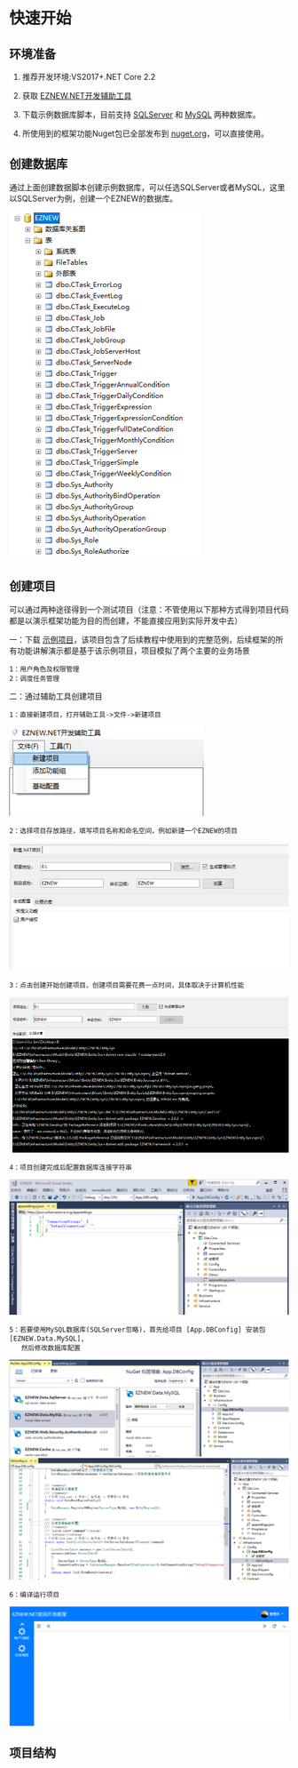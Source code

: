 # 快速开始

## 环境准备

1. 推荐开发环境:VS2017+.NET Core 2.2

1. 获取 [EZNEW.NET开发辅助工具](https://raw.githubusercontent.com/eznew-net/Demo/master/Tool/EZNEW.Coder.exe)

1. 下载示例数据库脚本，目前支持 [SQLServer](https://github.com/eznew-net/Demo/blob/master/Tool/DB/sqlserver.sql) 和 [MySQL](https://github.com/eznew-net/Demo/blob/master/Tool/DB/mysql.sql) 两种数据库。

1. 所使用到的框架功能Nuget包已全部发布到 [nuget.org](https://www.nuget.org/packages?q=EZNEW)，可以直接使用。

## 创建数据库

通过上面创建数据脚本创建示例数据库，可以任选SQLServer或者MySQL，这里以SQLServer为例，创建一个EZNEW的数据库。

<img src="assets/images/newdb.png" alt="EZNEW" title="EZNEW">

## 创建项目

可以通过两种途径得到一个测试项目（注意：不管使用以下那种方式得到项目代码都是以演示框架功能为目的而创建，不能直接应用到实际开发中去）

一：下载 [示例项目](https://github.com/eznew-net/Demo)，该项目包含了后续教程中使用到的完整范例，后续框架的所有功能讲解演示都是基于该示例项目，项目模拟了两个主要的业务场景

    1：用户角色及权限管理
    2：调度任务管理

二：通过辅助工具创建项目
    
    1：直接新建项目，打开辅助工具->文件->新建项目

<img src="assets/images/newproject.png" alt="EZNEW" title="EZNEW">

    2：选择项目存放路径，填写项目名称和命名空间，例如新建一个EZNEW的项目
<img src="assets/images/newproject_input.png" alt="EZNEW" title="EZNEW">

    3：点击创建开始创建项目，创建项目需要花费一点时间，具体取决于计算机性能
<img src="assets/images/newproject_process.png" alt="EZNEW" title="EZNEW">

    4：项目创建完成后配置数据库连接字符串
<img src="assets/images/newproject_setdbconfig.png" alt="EZNEW" title="EZNEW">

    5：若要使用MySQL数据库(SQLServer忽略)，首先给项目 [App.DBConfig] 安装包 [EZNEW.Data.MySQL],
       然后修改数据库配置
<img src="assets/images/addmysqlnuget.png" alt="EZNEW" title="EZNEW">
<img src="assets/images/mysql_dbconfig.png" alt="EZNEW" title="EZNEW">

    6：编译运行项目
<img src="assets/images/demoshow.png" alt="EZNEW" title="EZNEW">

## 项目结构
